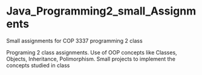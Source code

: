 # Java_Programming2_small_Assignments
Small assignments for COP 3337 programming 2 class


Programing 2 class assignments.
Use of OOP concepts like Classes, Objects, Inheritance, Polimorphism.
Small projects to implement the concepts studied in class
